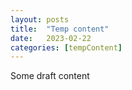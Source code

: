 ```yaml
---
layout: posts
title:  "Temp content"
date:   2023-02-22
categories: [tempContent]
---
```


Some draft content